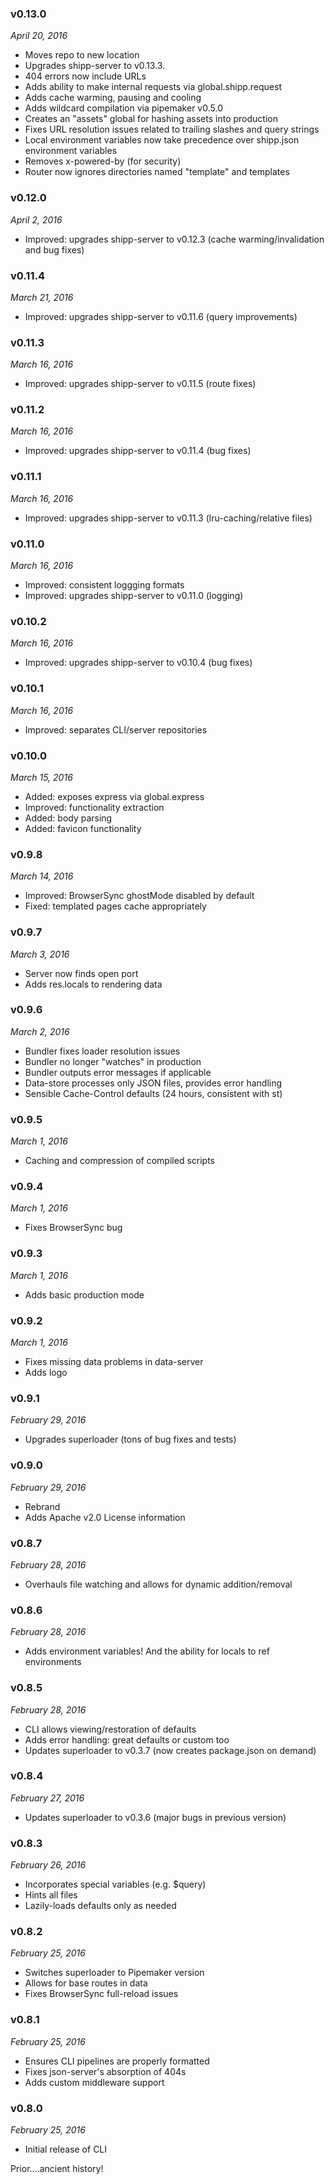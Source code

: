 ### v0.13.0
*April 20, 2016*
* Moves repo to new location
* Upgrades shipp-server to v0.13.3. 
* 404 errors now include URLs
* Adds ability to make internal requests via global.shipp.request
* Adds cache warming, pausing and cooling
* Adds wildcard compilation via pipemaker v0.5.0
* Creates an "assets" global for hashing assets into production
* Fixes URL resolution issues related to trailing slashes and query strings
* Local environment variables now take precedence over shipp.json environment variables
* Removes x-powered-by (for security)
* Router now ignores directories named "template" and templates

### v0.12.0
*April 2, 2016*
* Improved: upgrades shipp-server to v0.12.3 (cache warming/invalidation and bug fixes)

### v0.11.4
*March 21, 2016*
* Improved: upgrades shipp-server to v0.11.6 (query improvements)

### v0.11.3
*March 16, 2016*
* Improved: upgrades shipp-server to v0.11.5 (route fixes)

### v0.11.2
*March 16, 2016*
* Improved: upgrades shipp-server to v0.11.4 (bug fixes)

### v0.11.1
*March 16, 2016*
* Improved: upgrades shipp-server to v0.11.3 (lru-caching/relative files)

### v0.11.0
*March 16, 2016*
* Improved: consistent loggging formats
* Improved: upgrades shipp-server to v0.11.0 (logging)

### v0.10.2
*March 16, 2016*
* Improved: upgrades shipp-server to v0.10.4 (bug fixes)

### v0.10.1
*March 16, 2016*
* Improved: separates CLI/server repositories

### v0.10.0
*March 15, 2016*
* Added: exposes express via global.express
* Improved: functionality extraction
* Added: body parsing
* Added: favicon functionality

### v0.9.8
*March 14, 2016*
* Improved: BrowserSync ghostMode disabled by default
* Fixed: templated pages cache appropriately

### v0.9.7
*March 3, 2016*
* Server now finds open port
* Adds res.locals to rendering data

### v0.9.6
*March 2, 2016*
* Bundler fixes loader resolution issues
* Bundler no longer "watches" in production
* Bundler outputs error messages if applicable
* Data-store processes only JSON files, provides error handling
* Sensible Cache-Control defaults (24 hours, consistent with st)

### v0.9.5
*March 1, 2016*
* Caching and compression of compiled scripts

### v0.9.4
*March 1, 2016*
* Fixes BrowserSync bug

### v0.9.3
*March 1, 2016*
* Adds basic production mode

### v0.9.2
*March 1, 2016*
* Fixes missing data problems in data-server
* Adds logo

### v0.9.1
*February 29, 2016*
* Upgrades superloader (tons of bug fixes and tests)

### v0.9.0
*February 29, 2016*
* Rebrand
* Adds Apache v2.0 License information

### v0.8.7
*February 28, 2016*
* Overhauls file watching and allows for dynamic addition/removal

### v0.8.6
*February 28, 2016*
* Adds environment variables! And the ability for locals to ref environments

### v0.8.5
*February 28, 2016*
* CLI allows viewing/restoration of defaults
* Adds error handling: great defaults or custom too
* Updates superloader to v0.3.7 (now creates package.json on demand)

### v0.8.4
*February 27, 2016*
* Updates superloader to v0.3.6 (major bugs in previous version)

### v0.8.3
*February 26, 2016*
* Incorporates special variables (e.g. $query)
* Hints all files
* Lazily-loads defaults only as needed

### v0.8.2
*February 25, 2016*
* Switches superloader to Pipemaker version
* Allows for base routes in data
* Fixes BrowserSync full-reload issues

### v0.8.1
*February 25, 2016*
* Ensures CLI pipelines are properly formatted
* Fixes json-server's absorption of 404s
* Adds custom middleware support

### v0.8.0
*February 25, 2016*
* Initial release of CLI

Prior....ancient history!
